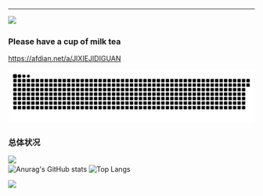 ---
![](https://count.getloli.com/get/@aedelnz?theme=gelbooru)

### Please have a cup of milk tea
https://afdian.net/a/JIXIEJIDIGUAN

  <picture>
    <source media="(prefers-color-scheme: dark)" srcset="./github-contribution-grid-snake-dark.svg" />
    <source media="(prefers-color-scheme: light)" srcset="./github-contribution-grid-snake.svg" />
    <img alt="github-snake" src="./github-contribution-grid-snake-dark.svg" />
  </picture>

### 总体状况
![](https://komarev.com/ghpvc/?username=aedelnz)  
![Anurag's GitHub stats](https://github-readme-stats.vercel.app/api?username=aedelnz&show_icons=true&icon_color=990000&title_color=990000)
![Top Langs](https://github-readme-stats.vercel.app/api/top-langs/?username=aedelnz&layout=compact)

![](https://github-readme-activity-graph.cyclic.app/graph?username=aedelnz&theme=dracula)



